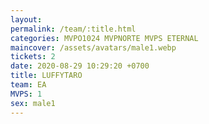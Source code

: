 ```yaml
---
layout: 
permalink: /team/:title.html
categories: MVPO1024 MVPNORTE MVPS ETERNAL
maincover: /assets/avatars/male1.webp
tickets: 2
date: 2020-08-29 10:29:20 +0700
title: LUFFYTARO
team: EA
MVPS: 1
sex: male1
---
```

